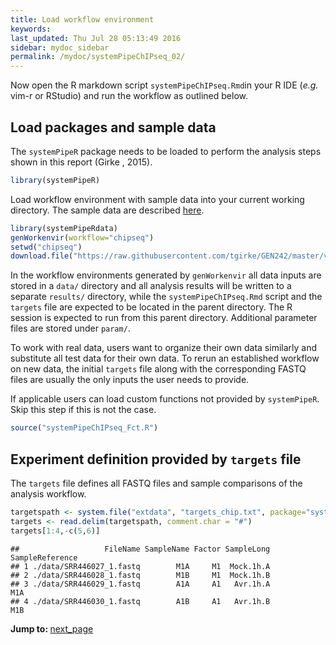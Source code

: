 ```yaml
---
title: Load workflow environment
keywords: 
last_updated: Thu Jul 28 05:13:49 2016
sidebar: mydoc_sidebar
permalink: /mydoc/systemPipeChIPseq_02/
---
```


Now open the R markdown script `systemPipeChIPseq.Rmd`in your R IDE (_e.g._ vim-r or RStudio) and 
run the workflow as outlined below. 

## Load packages and sample data

The `systemPipeR` package needs to be loaded to perform the analysis steps shown in
this report (Girke , 2015).


```r
library(systemPipeR)
```

Load workflow environment with sample data into your current working
directory. The sample data are described
[here](http://www.bioconductor.org/packages/devel/bioc/vignettes/systemPipeR/inst/doc/systemPipeR.html#load-sample-data-and-workflow-templates).


```r
library(systemPipeRdata)
genWorkenvir(workflow="chipseq")
setwd("chipseq")
download.file("https://raw.githubusercontent.com/tgirke/GEN242/master/vignettes/12_ChIPseqWorkflow/systemPipeChIPseq.Rmd", "systemPipeChIPseq.Rmd")
```

In the workflow environments generated by `genWorkenvir` all data inputs are stored in
a `data/` directory and all analysis results will be written to a separate
`results/` directory, while the `systemPipeChIPseq.Rmd` script and the `targets` file are expected to be located in
the parent directory. The R session is expected to run from this parent
directory. Additional parameter files are stored under `param/`.

To work with real data, users want to organize their own data similarly
and substitute all test data for their own data. To rerun an established
workflow on new data, the initial `targets` file along with the corresponding
FASTQ files are usually the only inputs the user needs to provide.

If applicable users can load custom functions not provided by `systemPipeR`. Skip
this step if this is not the case.


```r
source("systemPipeChIPseq_Fct.R")
```

## Experiment definition provided by `targets` file

The `targets` file defines all FASTQ files and sample comparisons of the analysis workflow.


```r
targetspath <- system.file("extdata", "targets_chip.txt", package="systemPipeR")
targets <- read.delim(targetspath, comment.char = "#")
targets[1:4,-c(5,6)]
```

```
##                   FileName SampleName Factor SampleLong SampleReference
## 1 ./data/SRR446027_1.fastq        M1A     M1  Mock.1h.A                
## 2 ./data/SRR446028_1.fastq        M1B     M1  Mock.1h.B                
## 3 ./data/SRR446029_1.fastq        A1A     A1   Avr.1h.A             M1A
## 4 ./data/SRR446030_1.fastq        A1B     A1   Avr.1h.B             M1B
```

<div class="tags">
<b>Jump to: </b>
<a href="../../mydoc/systemPipeChIPseq_03/" class="btn btn-default navbar-btn cursorNorm" role="button">next_page</a>
</div>
